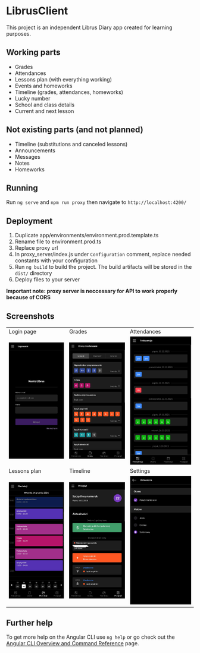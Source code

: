 # LibrusClient

This project is an independent Librus Diary app created for learning purposes.

## Working parts

- Grades
- Attendances
- Lessons plan (with everything working)
- Events and homeworks
- Timeline (grades, attendances, homeworks)
- Lucky number
- School and class details
- Current and next lesson

## Not existing parts (and not planned)

- Timeline (substitutions and canceled lessons)
- Announcements
- Messages
- Notes
- Homeworks

## Running

Run `ng serve` and `npm run proxy` then navigate to `http://localhost:4200/`

## Deployment

1. Duplicate app/environments/environment.prod.template.ts
2. Rename file to environment.prod.ts
3. Replace proxy url
4. In proxy_server/index.js under `Configuration` comment, replace needed constants with your configuration
5. Run `ng build` to build the project. The build artifacts will be stored in the `dist/` directory
6. Deploy files to your server

**Important note: proxy server is neccessary for API to work properly because of CORS**

## Screenshots

<table>
  <tr>
    <td>Login page</td>
     <td>Grades</td>
     <td>Attendances</td>
  </tr>
  <tr>
    <td><img src="/readme_assets/auth.jpg" width=270></td>
    <td><img src="/readme_assets/grades.jpg" width=270></td>
    <td><img src="/readme_assets/attendances.jpg" width=270></td>
  </tr>
  <tr>
    <td>Lessons plan</td>
     <td>Timeline</td>
     <td>Settings</td>
  </tr>
  <tr>
    <td><img src="/readme_assets/lessons_plan.jpg" width=270></td>
    <td><img src="/readme_assets/timeline.jpg" width=270></td>
    <td><img src="/readme_assets/settings.jpg" width=270></td>
  </tr>
 </table>

## Further help

To get more help on the Angular CLI use `ng help` or go check out the [Angular CLI Overview and Command Reference](https://angular.io/cli) page.
